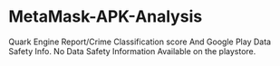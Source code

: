 # MetaMask-APK-Analysis
Quark Engine Report/Crime Classification score And Google Play Data Safety Info.
No Data Safety Information Available on the playstore.
